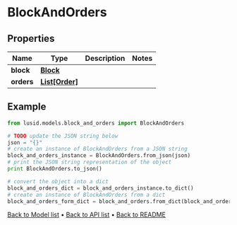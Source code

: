 # BlockAndOrders


## Properties
Name | Type | Description | Notes
------------ | ------------- | ------------- | -------------
**block** | [**Block**](Block.md) |  | 
**orders** | [**List[Order]**](Order.md) |  | 

## Example

```python
from lusid.models.block_and_orders import BlockAndOrders

# TODO update the JSON string below
json = "{}"
# create an instance of BlockAndOrders from a JSON string
block_and_orders_instance = BlockAndOrders.from_json(json)
# print the JSON string representation of the object
print BlockAndOrders.to_json()

# convert the object into a dict
block_and_orders_dict = block_and_orders_instance.to_dict()
# create an instance of BlockAndOrders from a dict
block_and_orders_form_dict = block_and_orders.from_dict(block_and_orders_dict)
```
[Back to Model list](../README.md#documentation-for-models) &#8226; [Back to API list](../README.md#documentation-for-api-endpoints) &#8226; [Back to README](../README.md)


